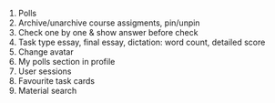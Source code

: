 1. Polls
2. Archive/unarchive course assigments, pin/unpin
3. Check one by one & show answer before check
4. Task type essay, final essay, dictation: word count, detailed score
5. Change avatar
6. My polls section in profile
7. User sessions
8. Favourite task cards
9. Material search
